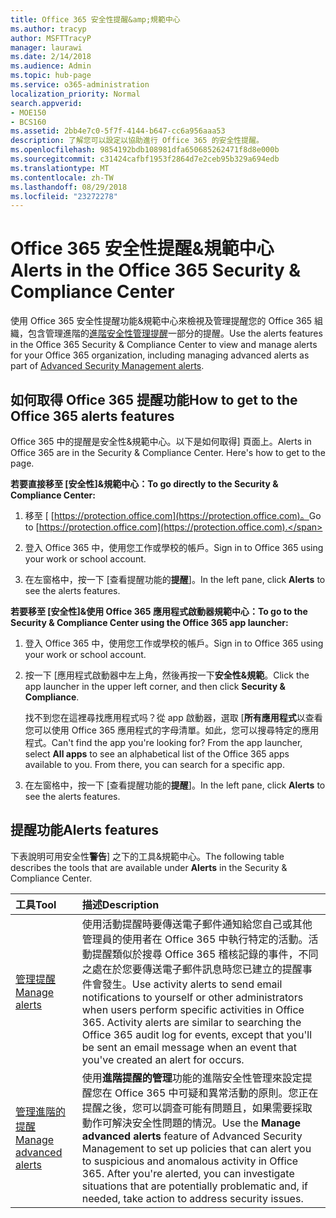 ```yaml
---
title: Office 365 安全性提醒&amp;規範中心
ms.author: tracyp
author: MSFTTracyP
manager: laurawi
ms.date: 2/14/2018
ms.audience: Admin
ms.topic: hub-page
ms.service: o365-administration
localization_priority: Normal
search.appverid:
- MOE150
- BCS160
ms.assetid: 2bb4e7c0-5f7f-4144-b647-cc6a956aaa53
description: 了解您可以設定以協助進行 Office 365 的安全性提醒。
ms.openlocfilehash: 9854192bdb108981dfa650685262471f8d8e000b
ms.sourcegitcommit: c31424cafbf1953f2864d7e2ceb95b329a694edb
ms.translationtype: MT
ms.contentlocale: zh-TW
ms.lasthandoff: 08/29/2018
ms.locfileid: "23272278"
---
```

# <a name="alerts-in-the-office-365-security-amp-compliance-center"></a><span data-ttu-id="da8a1-103">Office 365 安全性提醒&amp;規範中心</span><span class="sxs-lookup"><span data-stu-id="da8a1-103">Alerts in the Office 365 Security &amp; Compliance Center</span></span>

<span data-ttu-id="da8a1-104">使用 Office 365 安全性提醒功能&amp;規範中心來檢視及管理提醒您的 Office 365 組織，包含管理進階的[進階安全性管理提醒](office-365-cas-overview.md)一部分的提醒。</span><span class="sxs-lookup"><span data-stu-id="da8a1-104">Use the alerts features in the Office 365 Security &amp; Compliance Center to view and manage alerts for your Office 365 organization, including managing advanced alerts as part of [Advanced Security Management alerts](office-365-cas-overview.md).</span></span>
  
## <a name="how-to-get-to-the-office-365-alerts-features"></a><span data-ttu-id="da8a1-105">如何取得 Office 365 提醒功能</span><span class="sxs-lookup"><span data-stu-id="da8a1-105">How to get to the Office 365 alerts features</span></span>

<span data-ttu-id="da8a1-p101">Office 365 中的提醒是安全性&amp;規範中心。以下是如何取得] 頁面上。</span><span class="sxs-lookup"><span data-stu-id="da8a1-p101">Alerts in Office 365 are in the Security &amp; Compliance Center. Here's how to get to the page.</span></span>
  
 <span data-ttu-id="da8a1-108">**若要直接移至 [安全性]&amp;規範中心：**</span><span class="sxs-lookup"><span data-stu-id="da8a1-108">**To go directly to the Security &amp; Compliance Center:**</span></span>
  
1. <span data-ttu-id="da8a1-109">移至 [ [https://protection.office.com](https://protection.office.com)。</span><span class="sxs-lookup"><span data-stu-id="da8a1-109">Go to [https://protection.office.com](https://protection.office.com).</span></span>
    
2. <span data-ttu-id="da8a1-110">登入 Office 365 中，使用您工作或學校的帳戶。</span><span class="sxs-lookup"><span data-stu-id="da8a1-110">Sign in to Office 365 using your work or school account.</span></span> 
    
3. <span data-ttu-id="da8a1-111">在左窗格中，按一下 [查看提醒功能的**提醒**]。</span><span class="sxs-lookup"><span data-stu-id="da8a1-111">In the left pane, click **Alerts** to see the alerts features.</span></span> 
    
 <span data-ttu-id="da8a1-112">**若要移至 [安全性]&amp;使用 Office 365 應用程式啟動器規範中心：**</span><span class="sxs-lookup"><span data-stu-id="da8a1-112">**To go to the Security &amp; Compliance Center using the Office 365 app launcher:**</span></span>
  
1. <span data-ttu-id="da8a1-113">登入 Office 365 中，使用您工作或學校的帳戶。</span><span class="sxs-lookup"><span data-stu-id="da8a1-113">Sign in to Office 365 using your work or school account.</span></span> 
    
2. <span data-ttu-id="da8a1-114">按一下 [應用程式啟動器中左上角，然後再按一下**安全性&amp;規範**。</span><span class="sxs-lookup"><span data-stu-id="da8a1-114">Click the app launcher  in the upper left corner, and then click **Security &amp; Compliance**.</span></span>
    
    <span data-ttu-id="da8a1-p102">找不到您在這裡尋找應用程式吗？從 app 啟動器，選取 [**所有應用程式**以查看您可以使用 Office 365 應用程式的字母清單。如此，您可以搜尋特定的應用程式。</span><span class="sxs-lookup"><span data-stu-id="da8a1-p102">Can't find the app you're looking for? From the app launcher, select **All apps** to see an alphabetical list of the Office 365 apps available to you. From there, you can search for a specific app.</span></span> 
    
3. <span data-ttu-id="da8a1-118">在左窗格中，按一下 [查看提醒功能的**提醒**]。</span><span class="sxs-lookup"><span data-stu-id="da8a1-118">In the left pane, click **Alerts** to see the alerts features.</span></span> 
    
## <a name="alerts-features"></a><span data-ttu-id="da8a1-119">提醒功能</span><span class="sxs-lookup"><span data-stu-id="da8a1-119">Alerts features</span></span>

<span data-ttu-id="da8a1-120">下表說明可用安全性**警告**] 之下的工具&amp;規範中心。</span><span class="sxs-lookup"><span data-stu-id="da8a1-120">The following table describes the tools that are available under **Alerts** in the Security &amp; Compliance Center.</span></span> 
  
|<span data-ttu-id="da8a1-121">**工具**</span><span class="sxs-lookup"><span data-stu-id="da8a1-121">**Tool**</span></span>|<span data-ttu-id="da8a1-122">**描述**</span><span class="sxs-lookup"><span data-stu-id="da8a1-122">**Description**</span></span>|
|:-----|:-----|
|[<span data-ttu-id="da8a1-123">管理提醒</span><span class="sxs-lookup"><span data-stu-id="da8a1-123">Manage alerts</span></span>](create-activity-alerts.md) <br/> |<span data-ttu-id="da8a1-p103">使用活動提醒時要傳送電子郵件通知給您自己或其他管理員的使用者在 Office 365 中執行特定的活動。活動提醒類似於搜尋 Office 365 稽核記錄的事件，不同之處在於您要傳送電子郵件訊息時您已建立的提醒事件會發生。</span><span class="sxs-lookup"><span data-stu-id="da8a1-p103">Use activity alerts to send email notifications to yourself or other administrators when users perform specific activities in Office 365. Activity alerts are similar to searching the Office 365 audit log for events, except that you'll be sent an email message when an event that you've created an alert for occurs.</span></span>  <br/> |
|[<span data-ttu-id="da8a1-126">管理進階的提醒</span><span class="sxs-lookup"><span data-stu-id="da8a1-126">Manage advanced alerts </span></span>](office-365-cas-overview.md) <br/> |<span data-ttu-id="da8a1-p104">使用**進階提醒的管理**功能的進階安全性管理來設定提醒您在 Office 365 中可疑和異常活動的原則。您正在提醒之後，您可以調查可能有問題且，如果需要採取動作可解決安全性問題的情況。</span><span class="sxs-lookup"><span data-stu-id="da8a1-p104">Use the **Manage advanced alerts** feature of Advanced Security Management to set up policies that can alert you to suspicious and anomalous activity in Office 365. After you're alerted, you can investigate situations that are potentially problematic and, if needed, take action to address security issues.  </span></span><br/> |
   

